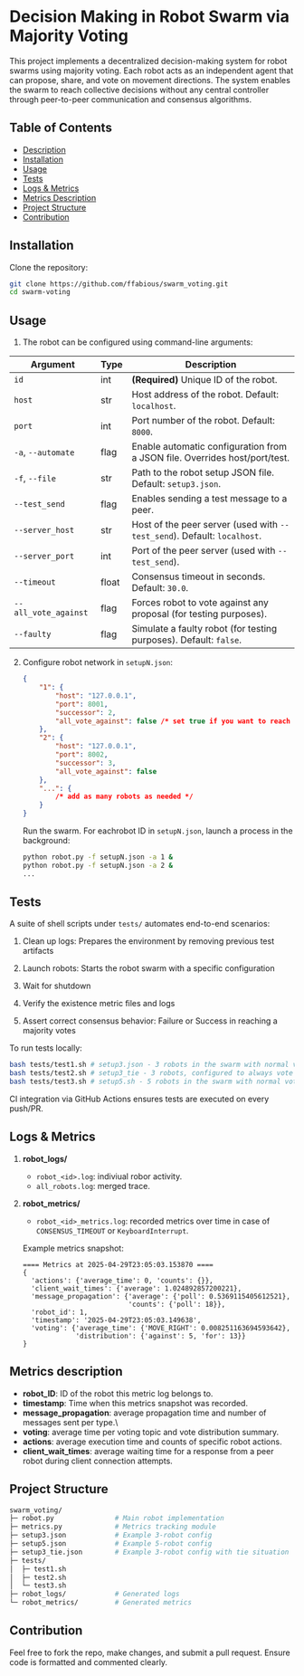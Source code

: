 # Decision Making in Robot Swarm via Majority Voting

This project implements a decentralized decision-making system for robot swarms using majority voting. Each robot acts as an independent agent that can propose, share, and vote on movement directions. The system enables the swarm to reach collective decisions without any central controller through peer-to-peer communication and consensus algorithms.

## Table of Contents

- [Description](#description)
- [Installation](#installation)
- [Usage](#usage)
- [Tests](#tests)
- [Logs & Metrics](#logs--metrics)
- [Metrics Description](#metrics-description)
- [Project Structure](#project-structure)
- [Contribution](#contribution)

## Installation

Clone the repository:
   ```bash
   git clone https://github.com/ffabious/swarm_voting.git
   cd swarm-voting
   ```

## Usage

1. The robot can be configured using command-line arguments:

| Argument             | Type     | Description                                                                 |
|----------------------|----------|-----------------------------------------------------------------------------|
| `id`                 | int      | **(Required)** Unique ID of the robot.                                      |
| `host`               | str      | Host address of the robot. Default: `localhost`.                            |
| `port`               | int      | Port number of the robot. Default: `8000`.                                  |
| `-a`, `--automate`   | flag     | Enable automatic configuration from a JSON file. Overrides host/port/test.  |
| `-f`, `--file`       | str      | Path to the robot setup JSON file. Default: `setup3.json`.                  |
| `--test_send`        | flag     | Enables sending a test message to a peer.                                   |
| `--server_host`      | str      | Host of the peer server (used with `--test_send`). Default: `localhost`.    |
| `--server_port`      | int      | Port of the peer server (used with `--test_send`).                          |
| `--timeout`          | float    | Consensus timeout in seconds. Default: `30.0`.                              |
| `--all_vote_against` | flag     | Forces robot to vote against any proposal (for testing purposes).           |
| `--faulty`           | flag     | Simulate a faulty robot (for testing purposes). Default: `false`.           |

2. Configure robot network in ```setupN.json```:
    ```json
    {
        "1": {
            "host": "127.0.0.1",
            "port": 8001,
            "successor": 2,
            "all_vote_against": false /* set true if you want to reach tie situation */
        },
        "2": {
            "host": "127.0.0.1",
            "port": 8002,
            "successor": 3,
            "all_vote_against": false
        },
        "...": { 
            /* add as many robots as needed */ 
        }
    }
    ```
     Run the swarm. For eachrobot ID in ```setupN.json```, launch a process in the background:
    ```bash
    python robot.py -f setupN.json -a 1 &
    python robot.py -f setupN.json -a 2 &
    ...
    ```

## Tests

A suite of shell scripts under ```tests/``` automates end-to-end scenarios:

1. Clean up logs: Prepares the environment by removing previous test artifacts

2. Launch robots: Starts the robot swarm with a specific configuration

3. Wait for shutdown

4. Verify the existence metric files and logs

5. Assert correct consensus behavior: Failure or Success in reaching a majority votes

To run tests locally:

```bash
bash tests/test1.sh # setup3.json - 3 robots in the swarm with normal voting behavior
bash tests/test2.sh # setup3_tie - 3 robots, configured to always vote against
bash tests/test3.sh # setup5.sh - 5 robots in the swarm with normal voting behavior
```
CI integration via GitHub Actions ensures tests are executed on every push/PR.

## Logs & Metrics

1. **robot_logs/**
    * ```robot_<id>.log```: indiviual robor activity.
    * ```all_robots.log```: merged trace.

2. **robot_metrics/**
    * ```robot_<id>_metrics.log```: recorded metrics over time in case of ```CONSENSUS_TIMEOUT``` or ```KeyboardInterrupt```. 

    Example metrics snapshot:

      ```text
      ==== Metrics at 2025-04-29T23:05:03.153870 ==== 
      {
        'actions': {'average_time': 0, 'counts': {}},
        'client_wait_times': {'average': 1.024892857200221},
        'message_propagation': {'average': {'poll': 0.5369115405612521},
                                'counts': {'poll': 18}},
        'robot_id': 1,
        'timestamp': '2025-04-29T23:05:03.149638',
        'voting': {'average_time': {'MOVE_RIGHT': 0.008251163694593642},
                   'distribution': {'against': 5, 'for': 13}}
      }
      ```

## Metrics description

* **robot_ID**: ID of the robot this metric log belongs to.
* **timestamp**: Time when this metrics snapshot was recorded.
* **message_propagation**: average propagation time and number of messages sent per type.\
* **voting**: average time per voting topic and vote distribution summary.
* **actions**: average execution time and counts of specific robot actions.
* **client_wait_times**: average waiting time for a response from a peer robot during client connection attempts.

## Project Structure

```bash
swarm_voting/
├─ robot.py               # Main robot implementation
├─ metrics.py             # Metrics tracking module
├─ setup3.json            # Example 3-robot config
├─ setup5.json            # Example 5-robot config
├─ setup3_tie.json        # Example 3-robot config with tie situation
├─ tests/
│  ├─ test1.sh
│  ├─ test2.sh
│  └─ test3.sh
├─ robot_logs/            # Generated logs
└─ robot_metrics/         # Generated metrics
```

## Contribution

Feel free to fork the repo, make changes, and submit a pull request. Ensure code is formatted and commented clearly.